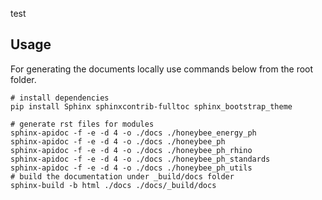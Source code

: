 test
## Usage
For generating the documents locally use commands below from the root folder. 

```shell
# install dependencies
pip install Sphinx sphinxcontrib-fulltoc sphinx_bootstrap_theme

# generate rst files for modules
sphinx-apidoc -f -e -d 4 -o ./docs ./honeybee_energy_ph
sphinx-apidoc -f -e -d 4 -o ./docs ./honeybee_ph
sphinx-apidoc -f -e -d 4 -o ./docs ./honeybee_ph_rhino
sphinx-apidoc -f -e -d 4 -o ./docs ./honeybee_ph_standards
sphinx-apidoc -f -e -d 4 -o ./docs ./honeybee_ph_utils
# build the documentation under _build/docs folder
sphinx-build -b html ./docs ./docs/_build/docs
```
